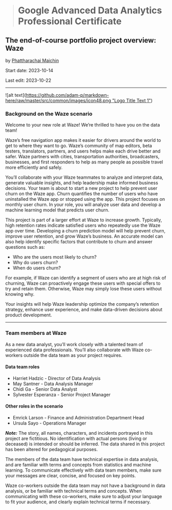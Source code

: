 > # Google Advanced Data Analytics Professional Certificate

## **The end-of-course portfolio project overview: Waze**

by [Phattharachai Maichin](https://www.linkedin.com/in/phattharachai-m/)

Start date: 2023-10-14

Last edit: 2023-10-22
***
![alt text]([https://github.com/adam-p/markdown-here/raw/master/src/common/images/icon48.png "Logo Title Text 1"](https://d3c33hcgiwev3.cloudfront.net/imageAssetProxy.v1/xCm_NX3ARhGby5yNHxROZg_2a48fa4727ec4aaf9bd7e063838687f1_image.png?expiry=1698192000000&hmac=-Px_hpRiu6pRZNxW-jO55Xf2Iw4ulbHNJMoIerdW8YM))

### Background on the Waze scenario

Welcome to your new role at Waze! We’re thrilled to have you on the data team! 

Waze’s free navigation app makes it easier for drivers around the world to get to where they want to go. 
Waze’s community of map editors, beta testers, translators, partners, and users helps make each drive better and safer. 
Waze partners with cities, transportation authorities, broadcasters, businesses, and first responders to help as many people as possible travel more efficiently and safely. 

You’ll collaborate with your Waze teammates to analyze and interpret data, generate valuable insights, and help leadership make informed business decisions. 
Your team is about to start a new project to help prevent user churn on the Waze app. Churn quantifies the number of users who have uninstalled the Waze app or stopped using the app. 
This project focuses on monthly user churn. In your role, you will analyze user data and develop a machine learning model that predicts user churn. 

This project is part of a larger effort at Waze to increase growth. Typically, high retention rates indicate satisfied users who repeatedly use the Waze app over time. 
Developing a churn prediction model will help prevent churn, improve user retention, and grow Waze’s business. 
An accurate model can also help identify specific factors that contribute to churn and answer questions such as: 
   + Who are the users most likely to churn?
   + Why do users churn? 
   + When do users churn? 

For example, if Waze can identify a segment of users who are at high risk of churning, Waze can proactively engage these users with special offers to try and retain them. 
Otherwise, Waze may simply lose these users without knowing why. 

Your insights will help Waze leadership optimize the company’s retention strategy, enhance user experience, and make data-driven decisions about product development.  
___
### Team members at Waze
As a new data analyst, you’ll work closely with a talented team of experienced data professionals. 
You’ll also collaborate with Waze co-workers outside the data team as your project requires.

#### **Data team roles**
   + Harriet Hadzic - Director of Data Analysis
   + May Santner - Data Analysis Manager
   + Chidi Ga - Senior Data Analyst
   + Sylvester Esperanza - Senior Project Manager 

#### **Other roles in the scenario**
   + Emrick Larson - Finance and Administration Department Head
   + Ursula Sayo - Operations Manager

**_Note:_** The story, all names, characters, and incidents portrayed in this project are fictitious. 
No identification with actual persons (living or deceased) is intended or should be inferred. The data shared in this project has been altered for pedagogical purposes.

The members of the data team have technical expertise in data analysis, and are familiar with  terms and concepts from statistics and machine learning. 
To communicate effectively with data team members, make sure your messages are clear, concise, and focused on key points. 

Waze co-workers outside the data team may not have a background in data analysis, or be familiar with technical terms and concepts. 
When communicating with these co-workers, make sure to adjust your language to fit your audience, and clearly explain technical terms if necessary.
